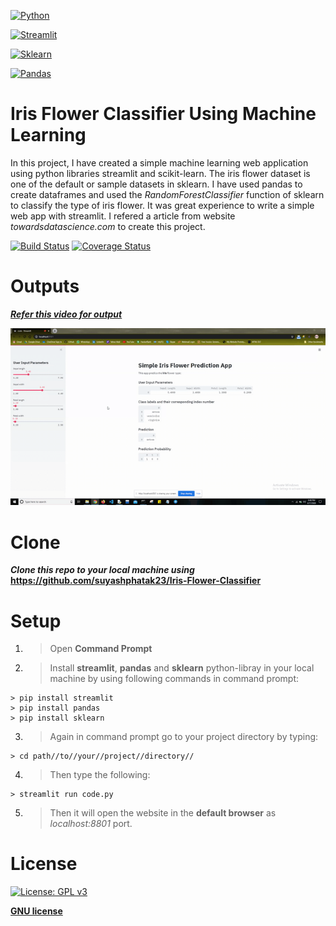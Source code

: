 <a href="https://python.org"><img src="https://www.python.org/static/community_logos/python-logo-master-v3-TM.png" title="Python" width="500px" height="200px" alt="Python"></a>

<a href="https://www.streamlit.io/"><img src="https://assets.website-files.com/5dc3b47ddc6c0c2a1af74ad0/5e18182db827fa0659541754_RGB_Logo_Vertical_Color_Light_Bg.png" title="Streamlit" width="500px" height="300px" alt="Streamlit"></a>

<a href="https://scikit-learn.org"><img src="https://upload.wikimedia.org/wikipedia/commons/thumb/0/05/Scikit_learn_logo_small.svg/800px-Scikit_learn_logo_small.svg.png" title="scikit-learn" width="500px" height="300px" alt="Sklearn"></a>

<a href="https://pandas.pydata.org/"><img src="https://upload.wikimedia.org/wikipedia/commons/thumb/e/ed/Pandas_logo.svg/1200px-Pandas_logo.svg.png" title="Pandas" width="500px" height="200px" alt="Pandas"></a>

# Iris Flower Classifier Using Machine Learning

In this project, I have created a simple machine learning web application using python libraries streamlit and scikit-learn. The iris flower dataset is one of the default or sample datasets in sklearn. I have used pandas to create dataframes and used the *RandomForestClassifier* function of sklearn to classify the type of iris flower. It was great experience to write a simple web app with streamlit. I refered a article from website *towardsdatascience.com* to create this project.

[![Build Status](http://img.shields.io/travis/badges/badgerbadgerbadger.svg?style=flat-square)](https://travis-ci.org/badges/badgerbadgerbadger)
[![Coverage Status](http://img.shields.io/coveralls/badges/badgerbadgerbadger.svg?style=flat-square)](https://coveralls.io/r/badges/badgerbadgerbadger)

# Outputs

***<a href="https://github.com/suyashphatak23/Iris-Flower-Classifier/blob/master/Output.mp4">Refer this video for output</a>***

![Output](https://github.com/suyashphatak23/Iris-Flower-Classifier/blob/master/Output.gif)

# Clone

***Clone this repo to your local machine using*** **https://github.com/suyashphatak23/Iris-Flower-Classifier**

# Setup

1. > Open **Command Prompt**

2. > Install **streamlit**, **pandas** and **sklearn** python-libray in your local machine by using following commands in command prompt:

```shell
> pip install streamlit
> pip install pandas
> pip install sklearn
```

3. > Again in command prompt go to your project directory by typing:

```shell
> cd path//to//your//project//directory//
```
4. > Then type the following:

```shell
> streamlit run code.py
```
5. > Then it will open the website in the **default browser** as *localhost:8801* port.

# License

[![License: GPL v3](https://img.shields.io/badge/License-GPLv3-blue.svg)](https://www.gnu.org/licenses/gpl-3.0)

**[GNU license](https://opensource.org/licenses/gpl-license)**
